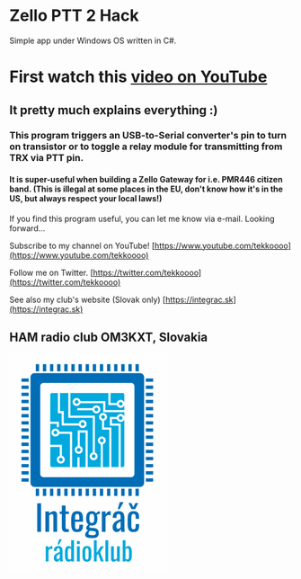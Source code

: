 # Zello PTT 2 Hack

Simple app under Windows OS written in C#.
# First watch this [video on YouTube](https://www.youtube.com/embed/zJtTtIQRP58?rel=0)
## It pretty much explains everything :)

### This program triggers an USB-to-Serial converter's pin to turn on transistor or to toggle a relay module for transmitting from TRX via PTT pin.
#### It is super-useful when building a Zello Gateway for i.e. PMR446 citizen band. (This is illegal at some places in the EU, don't know how it's in the US, but always respect your local laws!)

If you find this program useful, you can let me know via e-mail. Looking forward...

Subscribe to my channel on YouTube! [https://www.youtube.com/tekkoooo](https://www.youtube.com/tekkoooo)

Follow me on Twitter. [https://twitter.com/tekkoooo](https://twitter.com/tekkoooo)

See also my club's website (Slovak only) [https://integrac.sk](https://integrac.sk)


## HAM radio club OM3KXT, Slovakia
![OM3KXT](pics/OM3KXT.png)

